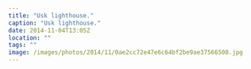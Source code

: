 ```yaml
---
title: "Usk lighthouse."
caption: "Usk lighthouse."
date: 2014-11-04T13:05Z
location: ""
tags: ""
image: /images/photos/2014/11/0ae2cc72e47e6c64bf2be9ae37566508.jpg
---
```


